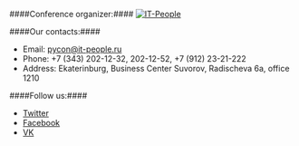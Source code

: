 ####Conference organizer:####
[![IT-People](https://img-fotki.yandex.ru/get/176331/121639917.103/0_180a79_f89b8c60_orig)](http://www.it-people.ru/)

####Our contacts:####

- Email: pycon@it-people.ru
- Phone: +7 (343) 202-12-32, 202-12-52, +7 (912) 23-21-222
- Address: Ekaterinburg, Business Center Suvorov, Radischeva 6a, office 1210


####Follow us:####
- [Twitter](https://twitter.com/PyConRu)
- [Facebook](https://www.facebook.com/ruPycon)
- [VK](http://vk.com/pyconru)
